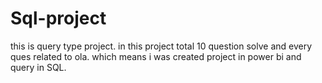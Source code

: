# Sql-project
this is query type project. in this project total 10 question solve and every ques related to ola. which means i was created project in power bi and query in SQL.
